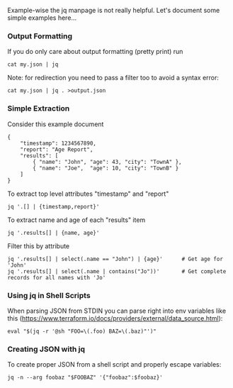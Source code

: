 Example-wise the jq manpage is not really helpful. Let's document some
simple examples here...

### Output Formatting

If you do only care about output formatting (pretty print) run

    cat my.json | jq

Note: for redirection you need to pass a filter too to avoid a syntax error:

    cat my.json | jq . >output.json

### Simple Extraction

Consider this example document

    {
        "timestamp": 1234567890,
        "report": "Age Report",
        "results": [
            { "name": "John", "age": 43, "city": "TownA" },
            { "name": "Joe",  "age": 10, "city": "TownB" }
        ]
    }

To extract top level attributes "timestamp" and "report"

    jq '.[] | {timestamp,report}'

To extract name and age of each "results" item

    jq '.results[] | {name, age}'

Filter this by attribute

    jq '.results[] | select(.name == "John") | {age}'      # Get age for 'John'
    jq '.results[] | select(.name | contains("Jo"))'       # Get complete records for all names with 'Jo'


### Using jq in Shell Scripts

When parsing JSON from STDIN you can parse right into env variables like this
(https://www.terraform.io/docs/providers/external/data_source.html):

    eval "$(jq -r '@sh "FOO=\(.foo) BAZ=\(.baz)"')"
    
### Creating JSON with jq

To create proper JSON from a shell script and properly escape variables:

    jq -n --arg foobaz "$FOOBAZ" '{"foobaz":$foobaz}'
